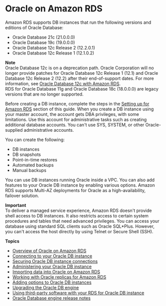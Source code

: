 # Oracle on Amazon RDS<a name="CHAP_Oracle"></a>

Amazon RDS supports DB instances that run the following versions and editions of Oracle Database:
+ Oracle Database 21c \(21\.0\.0\.0\)
+ Oracle Database 19c \(19\.0\.0\.0\)
+ Oracle Database 12c Release 2 \(12\.2\.0\.1\)
+ Oracle Database 12c Release 1 \(12\.1\.0\.2\)

**Note**  
Oracle Database 12c is on a deprecation path\. Oracle Corporation will no longer provide patches for Oracle Database 12c Release 1 \(12\.1\) and Oracle Database 12c Release 2 \(12\.2\) after their end\-of\-support dates\. For more information, see [Oracle Database 12c with Amazon RDS](Oracle.Concepts.database-versions.md#Oracle.Concepts.FeatureSupport.12c)\.  
RDS for Oracle Database 11g and Oracle Database 18c \(18\.0\.0\.0\) are legacy versions that are no longer supported\.

Before creating a DB instance, complete the steps in the [Setting up for Amazon RDS](CHAP_SettingUp.md) section of this guide\. When you create a DB instance using your master account, the account gets DBA privileges, with some limitations\. Use this account for administrative tasks such as creating additional database accounts\. You can't use SYS, SYSTEM, or other Oracle\-supplied administrative accounts\.

You can create the following:
+ DB instances
+ DB snapshots
+ Point\-in\-time restores
+ Automated backups
+ Manual backups

You can use DB instances running Oracle inside a VPC\. You can also add features to your Oracle DB instance by enabling various options\. Amazon RDS supports Multi\-AZ deployments for Oracle as a high\-availability, failover solution\.

**Important**  
To deliver a managed service experience, Amazon RDS doesn't provide shell access to DB instances\. It also restricts access to certain system procedures and tables that need advanced privileges\. You can access your database using standard SQL clients such as Oracle SQL\*Plus\. However, you can't access the host directly by using Telnet or Secure Shell \(SSH\)\.

**Topics**
+ [Overview of Oracle on Amazon RDS](Oracle.Concepts.overview.md)
+ [Connecting to your Oracle DB instance](USER_ConnectToOracleInstance.md)
+ [Securing Oracle DB instance connections](Oracle.Concepts.RestrictedDBAPrivileges.md)
+ [Administering your Oracle DB instance](Appendix.Oracle.CommonDBATasks.md)
+ [Importing data into Oracle on Amazon RDS](Oracle.Procedural.Importing.md)
+ [Working with Oracle replicas for Amazon RDS](oracle-read-replicas.md)
+ [Adding options to Oracle DB instances](Appendix.Oracle.Options.md)
+ [Upgrading the Oracle DB engine](USER_UpgradeDBInstance.Oracle.md)
+ [Using third\-party software with your RDS for Oracle DB instance](Oracle.Resources.md)
+ [Oracle Database engine release notes](USER_Oracle_Releases.md)